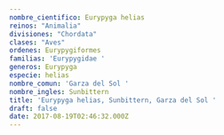 ```yaml
---
nombre_cientifico: Eurypyga helias
reinos: "Animalia"
divisiones: "Chordata"
clases: "Aves"
ordenes: Eurypygiformes
familias: 'Eurypygidae '
generos: Eurypyga
especie: helias
nombre_comun: 'Garza del Sol '
nombre_ingles: Sunbittern
title: 'Eurypyga helias, Sunbittern, Garza del Sol '
draft: false
date: 2017-08-19T02:46:32.000Z
---
```



